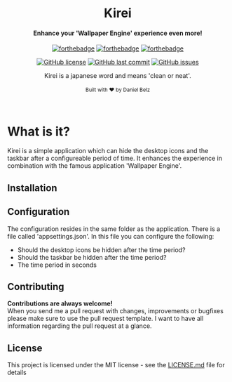 ﻿﻿﻿<h1 align="center">Kirei</h1><div align="center">

<h4 align="center">Enhance your 'Wallpaper Engine' experience even more!</h4>

[![forthebadge](https://forthebadge.com/images/badges/made-with-c-sharp.svg)](https://forthebadge.com)
[![forthebadge](https://forthebadge.com/images/badges/built-with-love.svg)](https://forthebadge.com)
[![forthebadge](https://forthebadge.com/images/badges/you-didnt-ask-for-this.svg)](https://forthebadge.com)

[![GitHub license](https://img.shields.io/github/license/LegendaryB/Kirei.svg?longCache=true&style=flat-square)](https://github.com/LegendaryB/Kirei/blob/master/LICENSE.md)
[![GitHub last commit](https://img.shields.io/github/last-commit/LegendaryB/Kirei.svg?longCache=true&style=flat-square)](https://github.com/LegendaryB/Kirei)
[![GitHub issues](https://img.shields.io/github/issues/LegendaryB/Kirei.svg?longCache=true&style=flat-square)](https://github.com/LegendaryB/Kirei/issues)

Kirei is a japanese word and means 'clean or neat'.
<br>
<br>
<sub>Built with ❤︎ by Daniel Belz</sub>
</div><br>

# What is it?
Kirei is a simple application which can hide the desktop icons and the taskbar after a configureable period of time. It enhances the experience in combination
with the famous application 'Wallpaper Engine'.

## Installation

## Configuration
The configuration resides in the same folder as the application. There is a file called 'appsettings.json'. In this file you can configure the following:
* Should the desktop icons be hidden after the time period?
* Should the taskbar be hidden after the time period?
* The time period in seconds

## Contributing

__Contributions are always welcome!__  
When you send me a pull request with changes, improvements or bugfixes please make sure to use the pull request template. 
I want to have all information regarding the pull request at a glance.

## License

This project is licensed under the MIT license - see the [LICENSE.md](LICENSE.md) file for details
